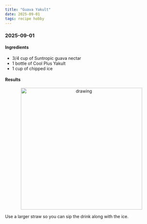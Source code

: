 ```yaml
---
title: "Guava Yakult"
date: 2025-09-01
tags: recipe hobby
---
```


<h3> 2025-09-01 </h3>
<h4> Ingredients </h4>

- 3/4 cup of Suntropic guava nectar
- 1 bottle of Cool Plus Yakult
- 1 cup of chipped ice

<h4> Results </h4>

<p align="center">
<img src="https://paulxu.me/images/2025-09-01-yogurt-guava/IMG_6088_.jpeg" alt="drawing" width="400"/>
</p>

Use a larger straw so you can sip the drink along with the ice.